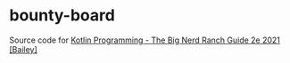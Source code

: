 # bounty-board
Source code for [Kotlin Programming - The Big Nerd Ranch Guide 2e 2021 [Bailey]](https://bit.ly/3FnMtKi)
